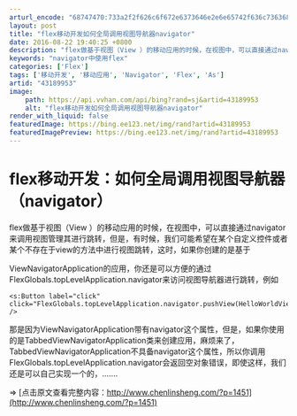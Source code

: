 ```yaml
---
arturl_encode: "68747470:733a2f2f626c6f672e6373646e2e6e65742f636c736368656e:2f61727469636c652f64657461696c732f3433313839393533"
layout: post
title: "flex移动开发如何全局调用视图导航器navigator"
date: 2016-08-22 19:40:25 +0800
description: "flex做基于视图（View ）的移动应用的时候，在视图中，可以直接通过navigator来调用视图"
keywords: "navigator中使用flex"
categories: ['Flex']
tags: ['移动开发', '移动应用', 'Navigator', 'Flex', 'As']
artid: "43189953"
image:
    path: https://api.vvhan.com/api/bing?rand=sj&artid=43189953
    alt: "flex移动开发如何全局调用视图导航器navigator"
render_with_liquid: false
featuredImage: https://bing.ee123.net/img/rand?artid=43189953
featuredImagePreview: https://bing.ee123.net/img/rand?artid=43189953
---
```


# flex移动开发：如何全局调用视图导航器（navigator）

flex做基于视图（View ）的移动应用的时候，在视图中，可以直接通过navigator来调用视图管理其进行跳转，但是，有时候，我们可能希望在某个自定义控件或者某个不存在于view的方法中进行视图跳转，这时，如果你创建的是基于

ViewNavigatorApplication的应用，你还是可以方便的通过FlexGlobals.topLevelApplication.navigator来访问视图导航器进行跳转，例如

```
<s:Button label="click" click="FlexGlobals.topLevelApplication.navigator.pushView(HelloWorldView);" />
```

那是因为ViewNavigatorApplication带有navigator这个属性，但是，如果你使用的是TabbedViewNavigatorApplication类来创建应用，麻烦来了，TabbedViewNavigatorApplication不具备navigator这个属性，所以你调用FlexGlobals.topLevelApplication.navigator会返回空对象错误，即使这样，我们还是可以自己实现一个的，.......

=>
[点击原文查看完整内容：http://www.chenlinsheng.com/?p=1451](http://www.chenlinsheng.com/?p=1451)